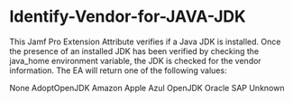 # Identify-Vendor-for-JAVA-JDK

This Jamf Pro Extension Attribute verifies if a Java JDK is installed. Once the presence of an installed JDK has been verified by checking the java_home environment variable, the JDK is checked for the vendor information. The EA will return one of the following values:

None
AdoptOpenJDK
Amazon
Apple
Azul
OpenJDK
Oracle
SAP
Unknown
